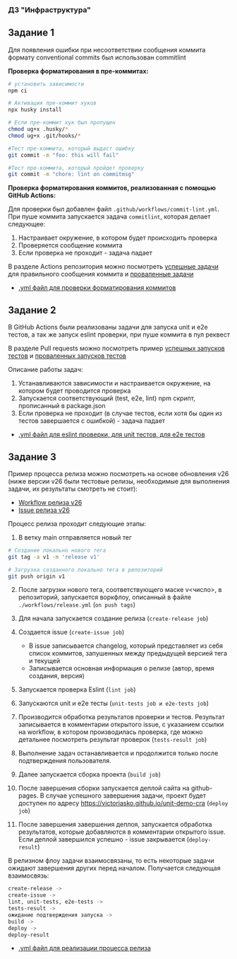 ### ДЗ "Инфраструктура"

## Задание 1
Для появления ошибки при несоответствии сообщения коммита формату conventional commits был использован commitlint<br/>

**Проверка форматирования в пре-коммитах:**
```sh
# установить зависимости
npm ci

# Активация пре-коммит хуков
npx husky install

# Если пре-коммит хук был пропущен
chmod ug+x .husky/*
chmod ug+x .git/hooks/*

#Тест пре-коммита, который выдаст ошибку
git commit -m "foo: this will fail"

#Тест пре-коммита, который пройдет проверку
git commit -m "chore: lint on commitmsg"
```

**Проверка форматирования коммитов, реализованная с помощью GitHub Actions:**<br/>

Для проверки был добавлен файл `.github/workflows/commit-lint.yml`. При пуше коммита запускается задача `commitlint`, которая делает следующее:
1. Настраивает окружение, в котором будет происходить проверка
2. Проверяется сообщение коммита
3. Если проверка не проходит - задача падает

В разделе Actions репозитория можно посмотреть [успешные задачи]() для правильного сообщения коммита и [проваленные задачи]()

- [.yml файл для проверки форматирования коммитов](https://github.com/VictoriaSko/unit-demo-cra/blob/main/.github/workflows/commit-lint.yml)

## Задание 2

В GitHub Actions были реализованы задачи для запуска unit и e2e тестов, а так же запуск eslint проверки, при пуше коммита в пул реквест <br>

В разделе Pull requests можно посмотреть пример [успешных запусков тестов](https://github.com/VictoriaSko/unit-demo-cra/pull/5) и [проваленных запусков тестов](https://github.com/VictoriaSko/unit-demo-cra/pull/6)

Описание работы задач:
1. Устанавливаются зависимости и настраивается окружение, на котором будет проводится проверка
2. Запускается соответствующий (test, e2e, lint) npm скрипт, прописанный в package.json
3. Если проверка не проходит (в случае тестов, если хотя бы один из тестов завершается с ошибкой) - задача падает

- [.yml файл для eslint проверки, для unit тестов, для e2e тестов](https://github.com/VictoriaSko/unit-demo-cra/blob/main/.github/workflows/pr-checks.yml)

## Задание 3

Пример процесса релиза можно посмотреть на основе обновления v26 (ниже версии v26 были тестовые релизы, необходимые для выполнения задачи, их результаты смотреть не стоит):<br>
* [Workflow релиза v26](https://github.com/VictoriaSko/unit-demo-cra/actions/runs/5569427009)
* [Issue релиза v26](https://github.com/VictoriaSko/unit-demo-cra/issues/36)

Процесс релиза проходит следующие этапы:
1. В ветку main отправляется новый тег
```sh
# Создание локально нового тега
git tag -a v1 -m 'release v1' 

# Загрузка созданного локально тега в репозиторий
git push origin v1
```

2. После загрузки нового тега, соответствующего маске v<число>, в репозиторий, запускается воркфлоу, описанный в файле `./workflows/release.yml` (`on push tags`)

3. Для начала запускается создание релиза (`create-release job`)

4. Создается issue (`create-issue job`)
    - В issue записывается changelog, который представляет из себя список коммитов, запушенных между предыдущей версией тега и текущей
    - Записывается основная информация о релизе (автор, время создания, версия)

5. Запускается проверка Eslint (`lint job`)

6. Запускаются unit и e2e тесты (`unit-tests job и e2e-tests job`)

7. Производится обработка результатов проверки и тестов. Результат записывается в комментарии открытого issue, с указанием ссылки на workflow, в котором производилась проверка, где можно детальнее посмотреть результат проверок (`tests-result job`)

8. Выполнение задач останавливается и продолжится только после подтверждения пользователя.

9. Далее запускается сборка проекта (`build job`)

10. После завершения сборки запускается деплой сайта на github-pages. В случае успешного завершения задачи, проект будет доступен по адресу https://victoriasko.github.io/unit-demo-cra (`deploy job`)

11. После завершения завершения деплоя, запускается обработка результатов, которые добавляются в комментарии открытого issue. Если деплой завершился успешно - issue закрывается (`deploy-result`)

В релизном флоу задачи взаимосвязаны, то есть некоторые задачи ожидают завершения других перед началом. Получается следующая взаимосвязь:

```sh
create-release -> 
create-issue -> 
lint, unit-tests, e2e-tests -> 
tests-result -> 
ожидание подтверждения запуска -> 
build -> 
deploy -> 
deploy-result
```

- [.yml файл для реализации процесса релиза](https://github.com/VictoriaSko/unit-demo-cra/blob/main/.github/workflows/release.yml)